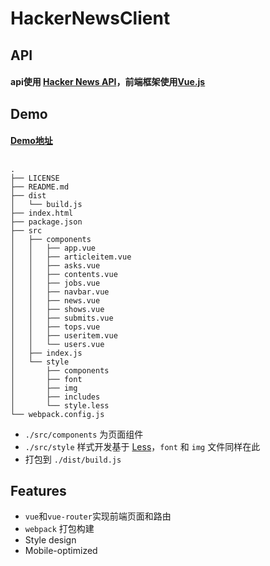 # HackerNewsClient

## API

#### api使用 [Hacker News API](https://github.com/HackerNews/API)，前端框架使用[Vue.js](https://github.com/vuejs/)

## Demo

#### [Demo地址](http://zhihu.garychang.cn)

##

```
.
├── LICENSE
├── README.md
├── dist
│   └── build.js
├── index.html
├── package.json
├── src
│   ├── components
│   │   ├── app.vue
│   │   ├── articleitem.vue
│   │   ├── asks.vue
│   │   ├── contents.vue
│   │   ├── jobs.vue
│   │   ├── navbar.vue
│   │   ├── news.vue
│   │   ├── shows.vue
│   │   ├── submits.vue
│   │   ├── tops.vue
│   │   ├── useritem.vue
│   │   └── users.vue
│   ├── index.js
│   └── style
│       ├── components
│       ├── font
│       ├── img
│       ├── includes
│       └── style.less
└── webpack.config.js
```

  - `./src/components` 为页面组件
  - `./src/style` 样式开发基于 [Less](https://github.com/less/less.js)，`font` 和 `img` 文件同样在此
  - 打包到 `./dist/build.js`

## Features

  - `vue`和`vue-router`实现前端页面和路由
  - `webpack` 打包构建
  - Style design
  - Mobile-optimized

